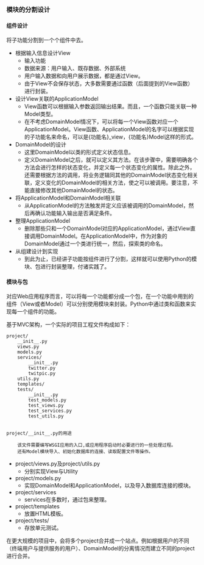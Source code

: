 ### 模块的分割设计 ###
#### 组件设计 ####
将子功能分割到一个个组件中去。

- 根据输入信息设计View
	- 输入功能
	- 数据来源：用户输入、既存数据、外部系统
	- 用户输入数据和向用户展示数据，都是通过View。
	- 由于View不会保存状态，大多数需要通过函数（后面提到的View函数）进行封装。
- 设计View关联的ApplicationModel
	- View函数可以根据输入参数返回输出结果。而且，一个函数只能关联一种Model类型。
	- 在不考虑DomainModel情况下，可以将每一个View函数对应一个ApplicationModel。View函数、ApplicationModel的名字可以根据实现的子功能名来命名，可以是{功能名}_view，{功能名}Model这样的形式。
- DomainModel的设计
	- 这里DomainModel以类的形式定义状态信息。
	- 定义DomainModel之后，就可以定义其方法。在该步骤中，需要明确各个方法会进行怎样的状态变化，并定义每一个状态变化的属性。除此之外，还需要根据方法的调用，将业务逻辑同其他的DomainModel状态变化相关联，定义变化的DomainModel的相关方法，使之可以被调用。要注意，不能直接修改其他DomainModel的状态。
- 将ApplicationModel和DomainModel相关联
	- 从ApplicationModel的方法触发并定义应该被调用的DomainModel，然后再确认功能输入输出是否满足条件。
- 整理ApplicationModel
	- 删除那些只和一个DomainModel对应的ApplicationModel，通过View直接调用DomainModel。在ApplicationModel中，作为对象的DomainModel通过一个类进行统一，然后，探索类的命名。
- 从组建设计到实现
	- 到此为止，已经讲子功能按组件进行了分割，这样就可以使用Python的模块、包进行封装整理，付诸实践了。

#### 模块与包 ####
对应Web应用程序而言，可以将每一个功能都分成一个包，在一个功能中用到的组件（View或者Model）可以分别使用模块来封装。Python中通过类和函数来实现每一个组件的功能。

基于MVC架构，一个实际的项目工程文件构成如下：

	project/
		__init__.py
		views.py
		models.py
		services/
			__init__.py
			twitter.py
			twitpic.py
		utils.py
		templates/
		tests/
			__init__.py
			test_models.py
			test_views.py
			test_services.py
			test_utils.py


	project/__init__.py的用途

		该文件需要编写WSGI应用的入口,或应用程序启动时必要进行的一些处理过程。
		还有Model模块导入、初始化数据库的连接、读取配置文件等操作。

- project/views.py及project/utils.py
	- 分别实现View与Utility
- project/models.py
	- 实现DomainModel和ApplicationModel，以及导入数据库连接的模块。
- project/services
	- services在多数时，通过包来整理。
- project/templates
	- 放置HTML模板。
- project/tests/
	- 存放单元测试。

在更大规模的项目中，会将多个project合并成一个站点。例如根据用户的不同（终端用户与提供服务的用户）、DomainModel的分离情况而建立不同的project进行合并。